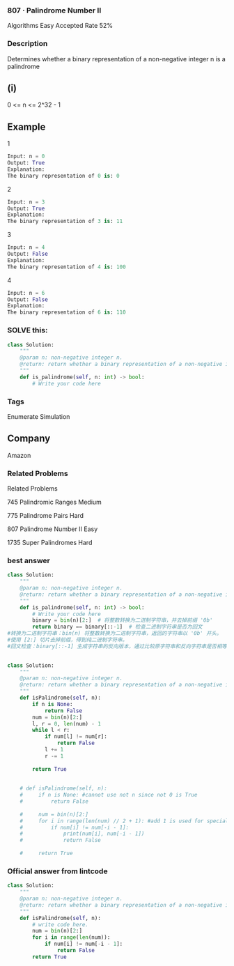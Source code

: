 ### 807 · Palindrome Number II
Algorithms
Easy
Accepted Rate
52%



### Description
Determines whether a binary representation of a non-negative integer n is a palindrome

## (i) 
0 <= n <= 2^32 - 1


## Example
1
```python
Input: n = 0
Output: True
Explanation:
The binary representation of 0 is: 0

```
2
```python
Input: n = 3
Output: True
Explanation:
The binary representation of 3 is: 11

```
3
```python
Input: n = 4
Output: False
Explanation:
The binary representation of 4 is: 100

```
4
```python
Input: n = 6
Output: False
Explanation:
The binary representation of 6 is: 110

```
### SOLVE this:

```python
class Solution:
    """
    @param n: non-negative integer n.
    @return: return whether a binary representation of a non-negative integer n is a palindrome.
    """
    def is_palindrome(self, n: int) -> bool:
        # Write your code here

```

### Tags
Enumerate
Simulation



## Company
Amazon

### Related Problems

Related Problems

745
Palindromic Ranges
Medium

775
Palindrome Pairs
Hard

807
Palindrome Number II
Easy

1735
Super Palindromes
Hard




### best answer
```py
class Solution:
    """
    @param n: non-negative integer n.
    @return: return whether a binary representation of a non-negative integer n is a palindrome.
    """
    def is_palindrome(self, n: int) -> bool:
        # Write your code here
        binary = bin(n)[2:]  # 将整数转换为二进制字符串，并去掉前缀 '0b'
        return binary == binary[::-1]  # 检查二进制字符串是否为回文
#转换为二进制字符串：bin(n) 将整数转换为二进制字符串，返回的字符串以 '0b' 开头。
#使用 [2:] 切片去掉前缀，得到纯二进制字符串。
#回文检查：binary[::-1] 生成字符串的反向版本，通过比较原字符串和反向字符串是否相等来判断是否为回文。
        
```
```py
class Solution:
    """
    @param n: non-negative integer n.
    @return: return whether a binary representation of a non-negative integer n is a palindrome.
    """
    def isPalindrome(self, n):
        if n is None:
            return False
        num = bin(n)[2:]
        l, r = 0, len(num) - 1
        while l < r:
            if num[l] != num[r]:
                return False
            l += 1
            r -= 1
        
        return True
    
    
    # def isPalindrome(self, n):
    #     if n is None: #cannot use not n since not 0 is True
    #         return False
        
    #     num = bin(n)[2:]
    #     for i in range(len(num) // 2 + 1): #add 1 is used for special case number 0 should be true
    #         if num[i] != num[-i - 1]:
    #             print(num[i], num[-i - 1])
    #             return False
        
    #     return True
```


### Official answer from lintcode

```py
class Solution:
    """
    @param n: non-negative integer n.
    @return: return whether a binary representation of a non-negative integer n is a palindrome.
    """
    def isPalindrome(self, n):
        # write code here.
        num = bin(n)[2:]
        for i in range(len(num)):
            if num[i] != num[-i - 1]:
                return False
        return True
```